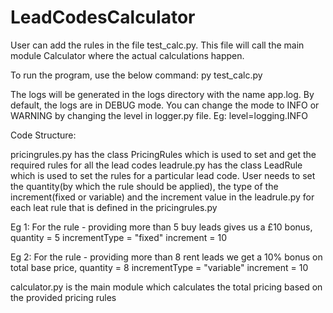 # LeadCodesCalculator

User can add the rules in the file test_calc.py. This file will call the main module Calculator where the actual calculations happen.


To run the program, use the below command:
py test_calc.py


The logs will be generated in the logs directory with the name app.log. 
By default, the logs are in DEBUG mode. You can change the mode to INFO or WARNING by changing the level in logger.py file.
Eg:
level=logging.INFO


Code Structure:

pricingrules.py has the class PricingRules which is used to set and get the required rules for all the lead codes
leadrule.py has the class LeadRule which is used to set the rules for a particular lead code. 
User needs to set the quantity(by which the rule should be applied), the type of the increment(fixed or variable) and the increment value in the leadrule.py for each leat rule that is defined in the pricingrules.py

Eg 1:
For  the rule  - providing more than 5 buy leads gives us a £10 bonus,
quantity = 5
incrementType = "fixed" 
increment = 10

Eg 2:
For the rule  - providing more than 8 rent leads we get a 10% bonus on total base price,
quantity = 8
incrementType = "variable" 
increment = 10

calculator.py is the main module which calculates the total pricing based on the provided pricing rules
